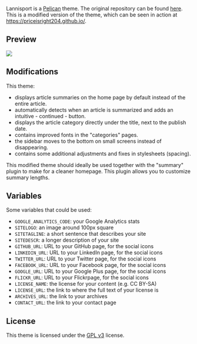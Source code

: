 Lannisport is a [Pelican][1] theme. The original repository can be found [here][4]. This is a modified version of the theme, which can be seen in action at https://priceisright204.github.io/.

## Preview
![][2]

## Modifications
This theme:

 * displays article summaries on the home page by default instead of the entire article.
 * automatically detects when an article is summarized and adds an intuitive - continued - button.
 * displays the article category directly under the title, next to the publish date.
 * contains improved fonts in the "categories" pages.
 * the sidebar moves to the bottom on small screens instead of disappearing.
 * contains some additional adjustments and fixes in stylesheets (spacing).
 
This modified theme should ideally be used together with the "summary" plugin to make for a cleaner homepage. This plugin allows you to customize summary lengths.


## Variables

Some variables that could be used:

 *  `GOOGLE_ANALYTICS_CODE`: your Google Analytics stats
 *  `SITELOGO`: an image around 100px square
 *  `SITETAGLINE`: a short sentence that describes your site
 *  `SITEDESCR`: a longer description of your site
 *  `GITHUB_URL`: URL to your GitHub page, for the social icons
 *  `LINKEDIN_URL`: URL to your LinkedIn page, for the social icons
 *  `TWITTER_URL`: URL to your Twitter page, for the social icons
 *  `FACEBOOK_URL`: URL to your Facebook page, for the social icons
 *  `GOOGLE_URL`: URL to your Google Plus page, for the social icons
 *  `FLICKR_URL`: URL to your Flickrpage, for the social icons
 *  `LICENSE_NAME`: the license for your content (e.g. CC BY-SA)
 *  `LICENSE_URL`: the link to where the full text of your license is
 *  `ARCHIVES_URL`: the link to your archives
 *  `CONTACT_URL`: the link to your contact page

## License

This theme is licensed under the [GPL v3][3] license.

  [1]: https://github.com/getpelican/pelican/ "Pelican"
  [2]: https://priceisright204.github.io/images/siteimage.png
  [3]: https://raw.github.com/siovene/lannisport/master/LICENSE
  [4]: https://github.com/siovene/lannisport
